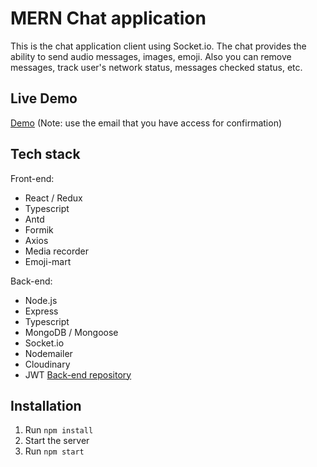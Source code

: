 # MERN Chat application

This is the chat application client using Socket.io. The chat provides the ability to send audio messages, images, emoji. Also you can remove messages, track user's network status, messages checked status, etc.

## Live Demo
[Demo](https://messenger-app-client.herokuapp.com)
(Note: use the email that you have access for confirmation)

## Tech stack
Front-end:
* React / Redux
* Typescript
* Antd
* Formik
* Axios
* Media recorder
* Emoji-mart

Back-end: 
* Node.js
* Express
* Typescript
* MongoDB / Mongoose
* Socket.io
* Nodemailer
* Cloudinary
* JWT
[Back-end repository](https://github.com/VovaNguyen11/chat-app-server.git)

## Installation

1. Run `npm install`
2. Start the server
3. Run `npm start`

